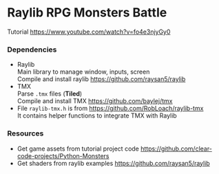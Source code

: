 # Raylib RPG Monsters Battle

Tutorial https://www.youtube.com/watch?v=fo4e3njyGy0

### Dependencies

- Raylib  
  Main library to manage window, inputs, screen  
  Compile and install raylib https://github.com/raysan5/raylib
- TMX  
  Parse `.tmx` files (**Tiled**)  
  Compile and install TMX https://github.com/baylej/tmx
- File `raylib-tmx.h` is from https://github.com/RobLoach/raylib-tmx  
  It contains helper functions to integrate TMX with Raylib

### Resources

- Get game assets from tutorial project code https://github.com/clear-code-projects/Python-Monsters
- Get shaders from raylib examples https://github.com/raysan5/raylib  